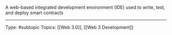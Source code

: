A web-based integrated development environment (IDE) used to write, test, and deploy smart contracts
___
Type: #subtopic 
Topics: [[Web 3.0]], [[Web 3 Development]]

